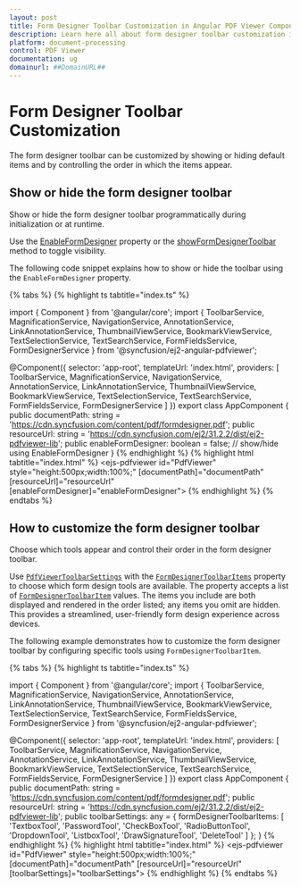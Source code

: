 ```yaml
---
layout: post
title: Form Designer Toolbar Customization in Angular PDF Viewer Component | Syncfusion
description: Learn here all about form designer toolbar customization in Syncfusion Angular PDF Viewer component of Syncfusion Essential JS 2 and more.
platform: document-processing
control: PDF Viewer
documentation: ug
domainurl: ##DomainURL##
---
```


# Form Designer Toolbar Customization

The form designer toolbar can be customized by showing or hiding default items and by controlling the order in which the items appear.

## Show or hide the form designer toolbar

Show or hide the form designer toolbar programmatically during initialization or at runtime.

Use the [EnableFormDesigner](https://ej2.syncfusion.com/angular/documentation/api/pdfviewer/pdfViewerModel/#enableformdesigner) property or the [showFormDesignerToolbar](https://ej2.syncfusion.com/angular/documentation/api/pdfviewer/toolbar/#showformdesignertoolbar) method to toggle visibility.

The following code snippet explains how to show or hide the toolbar using the `EnableFormDesigner` property.

{% tabs %}
{% highlight ts tabtitle="index.ts" %}

import { Component } from '@angular/core';
import { ToolbarService, MagnificationService, NavigationService, AnnotationService, LinkAnnotationService,
  ThumbnailViewService, BookmarkViewService, TextSelectionService, TextSearchService, FormFieldsService, FormDesignerService } from '@syncfusion/ej2-angular-pdfviewer';

@Component({
  selector: 'app-root',
  templateUrl: 'index.html',
  providers: [
    ToolbarService, MagnificationService, NavigationService, AnnotationService, LinkAnnotationService,
    ThumbnailViewService, BookmarkViewService, TextSelectionService, TextSearchService, FormFieldsService, FormDesignerService
  ]
})
export class AppComponent {
  public documentPath: string = 'https://cdn.syncfusion.com/content/pdf/formdesigner.pdf';
  public resourceUrl: string = 'https://cdn.syncfusion.com/ej2/31.2.2/dist/ej2-pdfviewer-lib';
  public enableFormDesigner: boolean = false; // show/hide using EnableFormDesigner
}
{% endhighlight %}
{% highlight html tabtitle="index.html" %}
<ejs-pdfviewer id="PdfViewer"
               style="height:500px;width:100%;"
               [documentPath]="documentPath"
               [resourceUrl]="resourceUrl"
               [enableFormDesigner]="enableFormDesigner">
</ejs-pdfviewer>
{% endhighlight %}
{% endtabs %}

## How to customize the form designer toolbar

Choose which tools appear and control their order in the form designer toolbar.

Use [`PdfViewerToolbarSettings`](https://ej2.syncfusion.com/angular/documentation/api/pdfviewer/toolbarSettings/) with the [`FormDesignerToolbarItems`](https://ej2.syncfusion.com/angular/documentation/api/pdfviewer/toolbarSettings/#formdesignertoolbaritems) property to choose which form design tools are available. The property accepts a list of [`FormDesignerToolbarItem`](https://ej2.syncfusion.com/angular/documentation/api/pdfviewer/formDesignerToolbarItem/) values. The items you include are both displayed and rendered in the order listed; any items you omit are hidden. This provides a streamlined, user-friendly form design experience across devices.

The following example demonstrates how to customize the form designer toolbar by configuring specific tools using `FormDesignerToolbarItem`.

{% tabs %}
{% highlight ts tabtitle="index.ts" %}

import { Component } from '@angular/core';
import { ToolbarService, MagnificationService, NavigationService, AnnotationService, LinkAnnotationService,
  ThumbnailViewService, BookmarkViewService, TextSelectionService, TextSearchService, FormFieldsService, FormDesignerService } from '@syncfusion/ej2-angular-pdfviewer';

@Component({
  selector: 'app-root',
  templateUrl: 'index.html',
  providers: [
    ToolbarService, MagnificationService, NavigationService, AnnotationService, LinkAnnotationService,
    ThumbnailViewService, BookmarkViewService, TextSelectionService, TextSearchService, FormFieldsService, FormDesignerService
  ]
})
export class AppComponent {
  public documentPath: string = 'https://cdn.syncfusion.com/content/pdf/formdesigner.pdf';
  public resourceUrl: string = 'https://cdn.syncfusion.com/ej2/31.2.2/dist/ej2-pdfviewer-lib';
  public toolbarSettings: any = {
    formDesignerToolbarItems: [
      'TextboxTool',
      'PasswordTool',
      'CheckBoxTool',
      'RadioButtonTool',
      'DropdownTool',
      'ListboxTool',
      'DrawSignatureTool',
      'DeleteTool'
    ]
  };
}
{% endhighlight %}
{% highlight html tabtitle="index.html" %}
<ejs-pdfviewer id="PdfViewer"
               style="height:500px;width:100%;"
               [documentPath]="documentPath"
               [resourceUrl]="resourceUrl"
               [toolbarSettings]="toolbarSettings">
</ejs-pdfviewer>
{% endhighlight %}
{% endtabs %}
